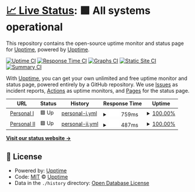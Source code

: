 # [📈 Live Status](https://upptime.github.io/upptime): <!--live status--> **🟩 All systems operational**

This repository contains the open-source uptime monitor and status page for [Upptime](https://upptime.js.org), powered by [Upptime](https://github.com/upptime/upptime).

[![Uptime CI](https://github.com/upptime/upptime/workflows/Uptime%20CI/badge.svg)](https://github.com/upptime/upptime/actions?query=workflow%3A%22Uptime+CI%22)
[![Response Time CI](https://github.com/upptime/upptime/workflows/Response%20Time%20CI/badge.svg)](https://github.com/upptime/upptime/actions?query=workflow%3A%22Response+Time+CI%22)
[![Graphs CI](https://github.com/upptime/upptime/workflows/Graphs%20CI/badge.svg)](https://github.com/upptime/upptime/actions?query=workflow%3A%22Graphs+CI%22)
[![Static Site CI](https://github.com/upptime/upptime/workflows/Static%20Site%20CI/badge.svg)](https://github.com/upptime/upptime/actions?query=workflow%3A%22Static+Site+CI%22)
[![Summary CI](https://github.com/upptime/upptime/workflows/Summary%20CI/badge.svg)](https://github.com/upptime/upptime/actions?query=workflow%3A%22Summary+CI%22)

With [Upptime](https://upptime.js.org), you can get your own unlimited and free uptime monitor and status page, powered entirely by a GitHub repository. We use [Issues](https://github.com/upptime/upptime/issues) as incident reports, [Actions](https://github.com/upptime/upptime/actions) as uptime monitors, and [Pages](https://upptime.github.io/upptime) for the status page.

<!--start: status pages-->
<!-- This summary is generated by Upptime (https://github.com/upptime/upptime) -->
<!-- Do not edit this manually, your changes will be overwritten -->
<!-- prettier-ignore -->
| URL | Status | History | Response Time | Uptime |
| --- | ------ | ------- | ------------- | ------ |
| <img alt="" src="https://icons.duckduckgo.com/ip3/karsten.dambekalns.de.ico" height="13"> [Personal I](https://karsten.dambekalns.de/) | 🟩 Up | [personal-i.yml](https://github.com/kdambekalns/uptime-monitoring/commits/HEAD/history/personal-i.yml) | <details><summary><img alt="Response time graph" src="./graphs/personal-i/response-time-week.png" height="20"> 759ms</summary><br><a href="https://upptime.github.io/upptime/history/personal-i"><img alt="Response time 759" src="https://img.shields.io/endpoint?url=https%3A%2F%2Fraw.githubusercontent.com%2Fkdambekalns%2Fuptime-monitoring%2FHEAD%2Fapi%2Fpersonal-i%2Fresponse-time.json"></a><br><a href="https://upptime.github.io/upptime/history/personal-i"><img alt="24-hour response time 759" src="https://img.shields.io/endpoint?url=https%3A%2F%2Fraw.githubusercontent.com%2Fkdambekalns%2Fuptime-monitoring%2FHEAD%2Fapi%2Fpersonal-i%2Fresponse-time-day.json"></a><br><a href="https://upptime.github.io/upptime/history/personal-i"><img alt="7-day response time 759" src="https://img.shields.io/endpoint?url=https%3A%2F%2Fraw.githubusercontent.com%2Fkdambekalns%2Fuptime-monitoring%2FHEAD%2Fapi%2Fpersonal-i%2Fresponse-time-week.json"></a><br><a href="https://upptime.github.io/upptime/history/personal-i"><img alt="30-day response time 759" src="https://img.shields.io/endpoint?url=https%3A%2F%2Fraw.githubusercontent.com%2Fkdambekalns%2Fuptime-monitoring%2FHEAD%2Fapi%2Fpersonal-i%2Fresponse-time-month.json"></a><br><a href="https://upptime.github.io/upptime/history/personal-i"><img alt="1-year response time 759" src="https://img.shields.io/endpoint?url=https%3A%2F%2Fraw.githubusercontent.com%2Fkdambekalns%2Fuptime-monitoring%2FHEAD%2Fapi%2Fpersonal-i%2Fresponse-time-year.json"></a></details> | <details><summary><a href="https://upptime.github.io/upptime/history/personal-i">100.00%</a></summary><a href="https://upptime.github.io/upptime/history/personal-i"><img alt="All-time uptime 100.00%" src="https://img.shields.io/endpoint?url=https%3A%2F%2Fraw.githubusercontent.com%2Fkdambekalns%2Fuptime-monitoring%2FHEAD%2Fapi%2Fpersonal-i%2Fuptime.json"></a><br><a href="https://upptime.github.io/upptime/history/personal-i"><img alt="24-hour uptime 100.00%" src="https://img.shields.io/endpoint?url=https%3A%2F%2Fraw.githubusercontent.com%2Fkdambekalns%2Fuptime-monitoring%2FHEAD%2Fapi%2Fpersonal-i%2Fuptime-day.json"></a><br><a href="https://upptime.github.io/upptime/history/personal-i"><img alt="7-day uptime 100.00%" src="https://img.shields.io/endpoint?url=https%3A%2F%2Fraw.githubusercontent.com%2Fkdambekalns%2Fuptime-monitoring%2FHEAD%2Fapi%2Fpersonal-i%2Fuptime-week.json"></a><br><a href="https://upptime.github.io/upptime/history/personal-i"><img alt="30-day uptime 100.00%" src="https://img.shields.io/endpoint?url=https%3A%2F%2Fraw.githubusercontent.com%2Fkdambekalns%2Fuptime-monitoring%2FHEAD%2Fapi%2Fpersonal-i%2Fuptime-month.json"></a><br><a href="https://upptime.github.io/upptime/history/personal-i"><img alt="1-year uptime 100.00%" src="https://img.shields.io/endpoint?url=https%3A%2F%2Fraw.githubusercontent.com%2Fkdambekalns%2Fuptime-monitoring%2FHEAD%2Fapi%2Fpersonal-i%2Fuptime-year.json"></a></details>
| <img alt="" src="https://icons.duckduckgo.com/ip3/www.k-fish.de.ico" height="13"> [Personal II](https://www.k-fish.de/) | 🟩 Up | [personal-ii.yml](https://github.com/kdambekalns/uptime-monitoring/commits/HEAD/history/personal-ii.yml) | <details><summary><img alt="Response time graph" src="./graphs/personal-ii/response-time-week.png" height="20"> 487ms</summary><br><a href="https://upptime.github.io/upptime/history/personal-ii"><img alt="Response time 487" src="https://img.shields.io/endpoint?url=https%3A%2F%2Fraw.githubusercontent.com%2Fkdambekalns%2Fuptime-monitoring%2FHEAD%2Fapi%2Fpersonal-ii%2Fresponse-time.json"></a><br><a href="https://upptime.github.io/upptime/history/personal-ii"><img alt="24-hour response time 487" src="https://img.shields.io/endpoint?url=https%3A%2F%2Fraw.githubusercontent.com%2Fkdambekalns%2Fuptime-monitoring%2FHEAD%2Fapi%2Fpersonal-ii%2Fresponse-time-day.json"></a><br><a href="https://upptime.github.io/upptime/history/personal-ii"><img alt="7-day response time 487" src="https://img.shields.io/endpoint?url=https%3A%2F%2Fraw.githubusercontent.com%2Fkdambekalns%2Fuptime-monitoring%2FHEAD%2Fapi%2Fpersonal-ii%2Fresponse-time-week.json"></a><br><a href="https://upptime.github.io/upptime/history/personal-ii"><img alt="30-day response time 487" src="https://img.shields.io/endpoint?url=https%3A%2F%2Fraw.githubusercontent.com%2Fkdambekalns%2Fuptime-monitoring%2FHEAD%2Fapi%2Fpersonal-ii%2Fresponse-time-month.json"></a><br><a href="https://upptime.github.io/upptime/history/personal-ii"><img alt="1-year response time 487" src="https://img.shields.io/endpoint?url=https%3A%2F%2Fraw.githubusercontent.com%2Fkdambekalns%2Fuptime-monitoring%2FHEAD%2Fapi%2Fpersonal-ii%2Fresponse-time-year.json"></a></details> | <details><summary><a href="https://upptime.github.io/upptime/history/personal-ii">100.00%</a></summary><a href="https://upptime.github.io/upptime/history/personal-ii"><img alt="All-time uptime 100.00%" src="https://img.shields.io/endpoint?url=https%3A%2F%2Fraw.githubusercontent.com%2Fkdambekalns%2Fuptime-monitoring%2FHEAD%2Fapi%2Fpersonal-ii%2Fuptime.json"></a><br><a href="https://upptime.github.io/upptime/history/personal-ii"><img alt="24-hour uptime 100.00%" src="https://img.shields.io/endpoint?url=https%3A%2F%2Fraw.githubusercontent.com%2Fkdambekalns%2Fuptime-monitoring%2FHEAD%2Fapi%2Fpersonal-ii%2Fuptime-day.json"></a><br><a href="https://upptime.github.io/upptime/history/personal-ii"><img alt="7-day uptime 100.00%" src="https://img.shields.io/endpoint?url=https%3A%2F%2Fraw.githubusercontent.com%2Fkdambekalns%2Fuptime-monitoring%2FHEAD%2Fapi%2Fpersonal-ii%2Fuptime-week.json"></a><br><a href="https://upptime.github.io/upptime/history/personal-ii"><img alt="30-day uptime 100.00%" src="https://img.shields.io/endpoint?url=https%3A%2F%2Fraw.githubusercontent.com%2Fkdambekalns%2Fuptime-monitoring%2FHEAD%2Fapi%2Fpersonal-ii%2Fuptime-month.json"></a><br><a href="https://upptime.github.io/upptime/history/personal-ii"><img alt="1-year uptime 100.00%" src="https://img.shields.io/endpoint?url=https%3A%2F%2Fraw.githubusercontent.com%2Fkdambekalns%2Fuptime-monitoring%2FHEAD%2Fapi%2Fpersonal-ii%2Fuptime-year.json"></a></details>

<!--end: status pages-->

[**Visit our status website →**](https://upptime.github.io/upptime)

## 📄 License

- Powered by: [Upptime](https://github.com/upptime/upptime)
- Code: [MIT](./LICENSE) © [Upptime](https://upptime.js.org)
- Data in the `./history` directory: [Open Database License](https://opendatacommons.org/licenses/odbl/1-0/)
